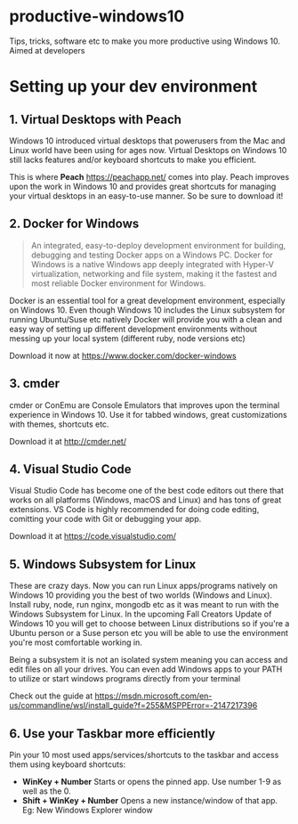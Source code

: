 # productive-windows10
Tips, tricks, software etc to make you more productive using Windows 10. Aimed at developers

# Setting up your dev environment

## 1. Virtual Desktops with Peach
Windows 10 introduced virtual desktops that powerusers from the Mac and Linux world have been using for ages now. Virtual Desktops on Windows 10 still lacks features and/or keyboard shortcuts to make you efficient.

This is where **Peach** https://peachapp.net/ comes into play. Peach improves upon the work in Windows 10 and provides great shortcuts for managing your virtual desktops in an easy-to-use manner. So be sure to download it!

## 2. Docker for Windows

> An integrated, easy-to-deploy development environment for building, debugging and testing Docker apps on a Windows PC. Docker for Windows is a native Windows app deeply integrated with Hyper-V virtualization, networking and file system, making it the fastest and most reliable Docker environment for Windows.

Docker is an essential tool for a great development environment, especially on Windows 10. Even though Windows 10 includes the Linux subsystem for running Ubuntu/Suse etc natively Docker will provide you with a clean and easy way of setting up different development environments without messing up your local system (different ruby, node versions etc)

Download it now at https://www.docker.com/docker-windows

## 3. cmder

cmder or ConEmu are Console Emulators that improves upon the terminal experience in Windows 10. Use it for tabbed windows, great customizations with themes, shortcuts etc. 

Download it at http://cmder.net/

## 4. Visual Studio Code

Visual Studio Code has become one of the best code editors out there that works on all platforms (Windows, macOS and Linux) and has tons of great extensions. VS Code is highly recommended for doing code editing, comitting your code with Git or debugging your app.

Download it at https://code.visualstudio.com/

## 5. Windows Subsystem for Linux

These are crazy days. Now you can run Linux apps/programs natively on Windows 10 providing you the best of two worlds (Windows and Linux). Install ruby, node, run nginx, mongodb etc as it was meant to run with the Windows Subsystem for Linux. In the upcoming Fall Creators Update of Windows 10 you will get to choose between Linux distributions so if you're a Ubuntu person or a Suse person etc you will be able to use the environment you're most comfortable working in.

Being a subsystem it is not an isolated system meaning you can access and edit files on all your drives. You can even add Windows apps to your PATH to utilize or start windows programs directly from your terminal

Check out the guide at https://msdn.microsoft.com/en-us/commandline/wsl/install_guide?f=255&MSPPError=-2147217396

## 6. Use your Taskbar more efficiently

Pin your 10 most used apps/services/shortcuts to the taskbar and access them using keyboard shortcuts:
* **WinKey + Number** Starts or opens the pinned app. Use number 1-9 as well as the 0.
* **Shift + WinKey + Number** Opens a new instance/window of that app. Eg: New Windows Explorer window
